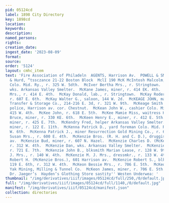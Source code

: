 ```yaml
---
pid: 05124cd
label: 1898 City Directory
key: 1898cd
location: 
keywords: 
description: 
named_persons: 
rights: 
creation_date: 
ingest_date: '2023-08-09'
format: 
source: 
order: '5124'
layout: cmhc_item
text: 'Fire Association of Philadeln  AGENTS, Harrison Av.  POWELL & SMITH sx  Milner
  & Hurd, “tssczance 21-22 Boston Block  MclI 190 McK McIntosh Malcolm, car foreman
  Colo. Mid. Ry., r. 325 W. 5dth.  McIver Bertha Mrs., r. Stringtown.  McIver Harry,
  wks. Arkansas Valley Smelter.  McKane James, miner, r. 414 EK. 4th.  McKane Sarah
  Mrs., r. 414 E. 4th.  McKay Donald, lab., r. Stringtown.  McKay Roderick, miner,
  r. 607 E. 6th.  McKay Walter G., saloon, 144 W. 2d.  McKEAGE JOHN, manager Merchants
  Transfer & Storage Co., 214-216 E. 3d, r. 321 W. 9th.  McKeage Smith G., capt. of
  police, Harrison av. cor. Chestnut.  McKean John W., cashier Colo. Mid. Ry., r.
  415 W. 4th.  McKee John, r. 618 E. 5th.  McKee Mamie Miss, waitress Hotel Vendome.  McKeen
  Bruce, miner, r. 330 KE. 6th.  McKeen Henry E., miner, r. 412 E. 5th.  McKeen James,
  miner, r. 425 E. 7th.  McKendry Fred, helper Arkansas Valley Smelter.  McKenna John,
  miner, r. 122 E. 11th.  McKenna Patrick D., yard foreman Colo. Mid. Ry., r. 320
  W. 6th.  McKenna Patrick J., miner Resurrection Gold Mining Co., r. 600 E. 4th.  McKenna
  Susan Mrs., r. 600 E. 4th.  McKenzie Bros. (R. H. and C. D.), druggists, 601 Harrison
  av.  McKenzie Bud, miner, r. 607 N. Hazel.  McKenzie Charles D. (McKenzie Bros.),
  r. 312 W. 4th.  McKenzie Dan, wks. Arkansas Valley Smelter.  McKenzie John, miner,
  r. 721 E. 7th.  McKenzie John B., blksmith Marian Lease, r. 128 W. 9th.  McKenzie
  J. Mrs., r. 140 W. 4th.  McKenzie M. J. Mrs., dressmkr., r. 133 W. 4th.  McKenzie
  Robert H. (McKenzie Bros.), 601 Harrison av.  McKenzie Robert S., blksmith and wagonmkr,
  119 E. 6th, r. 312 W. 4th.  McKeon Bessie Mrs., r. 706 E. 5th.  McKeon Bruce, miner
  Yak Mining, Milling & Tunnel Co.  McKeon James, miner, r. 706 E. 5th.  Agent for
  Dr. Jaeger’s  Hayden’s Glothing Store sastity'' Westen Underwea: '
thumbnail: "/img/derivatives/iiif/images/05124cd/full/250,/0/default.jpg"
full: "/img/derivatives/iiif/images/05124cd/full/1140,/0/default.jpg"
manifest: "/img/derivatives/iiif/05124cd/manifest.json"
collection: directories
---
```

